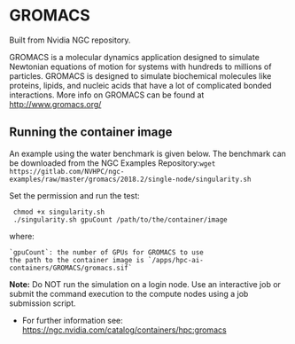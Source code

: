 # GROMACS

Built from Nvidia NGC repository.

GROMACS is a molecular dynamics application designed to simulate Newtonian equations of motion for systems with hundreds to millions of particles. GROMACS is designed to simulate biochemical molecules like proteins, lipids, and nucleic acids that have a lot of complicated bonded interactions. More info on GROMACS can be found at <http://www.gromacs.org/>

## Running the container image 

An example using the water benchmark is given below. The benchmark can be downloaded from the NGC Examples Repository:`wget https://gitlab.com/NVHPC/ngc-examples/raw/master/gromacs/2018.2/single-node/singularity.sh`

Set the permission and run the test:
```
 chmod +x singularity.sh
 ./singularity.sh gpuCount /path/to/the/container/image 
```
where:

    `gpuCount`: the number of GPUs for GROMACS to use
    the path to the container image is `/apps/hpc-ai-containers/GROMACS/gromacs.sif`

**Note:** Do NOT run the simulation on a login node. Use an interactive job or submit the command execution to the compute nodes using a job submission script.


* For further information see: <https://ngc.nvidia.com/catalog/containers/hpc:gromacs>